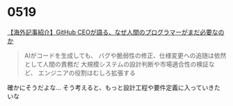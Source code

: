 # 0519

[【海外記事紹介】GitHub CEOが語る、なぜ人間のプログラマーがまだ必要なのか](https://techfeed.io/entries/68226d28f43e6e7c5ad8d1f4)

> AIがコードを生成しても、 バグや脆弱性の修正、仕様変更への追随は依然として人間の責務だ
> 大規模システムの設計判断や市場適合性の検証など、 エンジニアの役割はむしろ拡張する

確かにそうだよな...
そう考えると、もっと設計工程や要件定義に入っていきたいな
